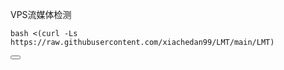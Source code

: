 VPS流媒体检测

<pre>
<code class="language-bash">bash &lt;(curl -Ls https://raw.githubusercontent.com/xiachedan99/LMT/main/LMT)</code>
</pre>
<button class="btn" data-clipboard-target="#copy-command">
